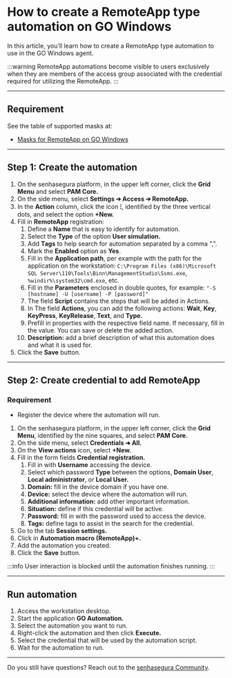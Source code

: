 # How to create a RemoteApp type automation on GO Windows

In this article, you’ll learn how to create a RemoteApp type automation to use in the GO Windows agent.

:::warning
RemoteApp automations become visible to users exclusively when they are members of the access group associated with the credential required for utilizing the RemoteApp.
:::

* * *

## Requirement
See the table of supported masks at:

* [Masks for RemoteApp on GO Windows](https://docs.senhasegura.io/v3-32/docs/pt/go-endpoint-manager-windows-agent-automation#m%C3%A1scaras-para-o-remoteapp-no-go-windows)

* * *

## Step 1: Create the automation

1. On the senhasegura platform, in the upper left corner, click the **Grid Menu** and select **PAM Core.**
2. On the side menu, select **Settings ➔ Access ➔ RemoteApp.**
3. In the **Action** column, click the icon **⁝**, identified by the three vertical dots, and select the option **+New.**
4. Fill in **RemoteApp** registration:
    1. Define a **Name** that is easy to identify for automation.
    2. Select the **Type** of the option **User simulation.**
    3.  Add **Tags** to help search for automation separated by a comma ",".
    4. Mark the **Enabled** option as **Yes**.
    5. Fill in  the **Application path**, per example with the path for the application on the workstation: `C:\Program Files (x86)\Microsoft SQL Server\110\Tools\Binn\ManagementStudio\Ssms.exe`, `%windir%\system32\cmd.exe`, etc.
    6. Fill in the **Parameters** enclosed in double quotes, for example: `"-S [hostname] -U [username] -P [password]"`
    7. The field **Script** contains the steps that will be added in Actions.
    8. In The field **Actions**, you can add the following actions: **Wait**, **Key**, **KeyPress**, **KeyRelease**, **Text**, and **Type.**
    9. Prefill in properties with the respective field name. If necessary, fill in the value. You can save or delete the added action.
    10. **Description:** add a brief description of what this automation does and what it is used for.
5. Click the **Save** button.

* * *

## Step 2: Create credential to add RemoteApp
### Requirement

* Register the device where the automation will run.

1. On the senhasegura platform,  in the upper left corner, click the **Grid Menu**, identified by the nine squares, and select **PAM Core.**
2. On the side menu, select **Credentials ➔ All.**
3. On the **View actions** icon, select **+New.**
4. Fill in the form fields **Credential registration.**
    1. Fill in with **Username** accessing the device.
    2. Select which password **Type** between the options, **Domain User**, **Local administrator**, or **Local User.**
    3. **Domain:** fill in the device domain if you have one.
    4. **Device:** select the device where the automation will run.
    5. **Additional information:** add other important information. 
    6. **Situation:** define if this credential will be active.
    7. **Password:** fill in with the password used to access the device.
    8. **Tags:** define tags to assist in the search for the credential.
5. Go to the tab **Session settings.**
6. Click in **Automation macro (RemoteApp)+.**
7. Add the automation you created.
8. Click the **Save** button.

:::info
User interaction is blocked until the automation finishes running.
:::
* * *

## Run automation

1. Access the workstation desktop.
2. Start the application **GO Automation.**
3. Select the automation you want to run.
4. Right-click the automation and then click **Execute.**
5. Select the credential that will be used by the automation script.
6. Wait for the automation to run.

* * *

Do you still have questions? Reach out to the [senhasegura Community](https://community.senhasegura.io/).
